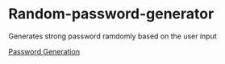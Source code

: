# Random-password-generator
Generates strong password ramdomly based on the user input


[Password Generation](Random-password-generator/password%20generator.gif)

